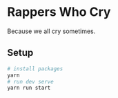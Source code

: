 # Rappers Who Cry

Because we all cry sometimes.

## Setup

```bash
# install packages
yarn
# run dev serve
yarn run start
```
